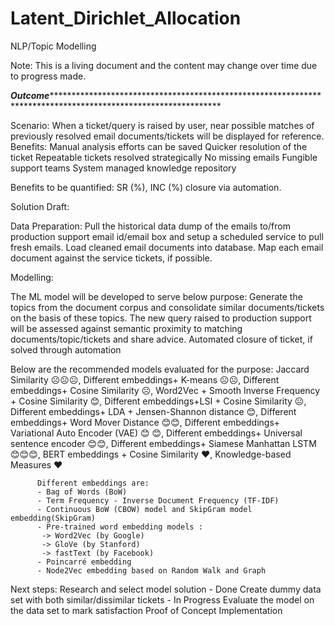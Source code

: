 # Latent_Dirichlet_Allocation
NLP/Topic Modelling

Note: This is a living document and the content may change over time due to progress made.

***********Outcome*************************************************************************************************************************

Scenario: 
          When a ticket/query is raised by user, near possible matches of previously resolved email documents/tickets will be displayed for reference.
Benefits: 
          Manual analysis efforts can be saved
          Quicker resolution of the ticket
          Repeatable tickets resolved strategically
          No missing emails
          Fungible support teams
          System managed knowledge repository

Benefits to be quantified:  SR (%), INC (%) closure via automation.

Solution Draft:

Data Preparation:
          Pull the historical data dump of the emails to/from production support email id/email box and setup a scheduled service to pull fresh emails.
          Load cleaned email documents into database.
          Map each email document against the service tickets, if possible.

Modelling:

The ML model will be developed to serve below purpose:
          Generate the topics from the document corpus and consolidate similar documents/tickets on the basis of these topics. 
          The new query raised to production support will be assessed against semantic proximity to matching documents/topic/tickets and share advice.
          Automated closure of ticket, if solved through automation


Below are the recommended models evaluated for the purpose:
          Jaccard Similarity ☹☹☹, 
          Different embeddings+ K-means ☹☹, 
          Different embeddings+ Cosine Similarity ☹, 
          Word2Vec + Smooth Inverse Frequency + Cosine Similarity 😊, 
          Different embeddings+LSI + Cosine Similarity ☹, 
          Different embeddings+ LDA + Jensen-Shannon distance 😊, 
          Different embeddings+ Word Mover Distance 😊😊, 
          Different embeddings+ Variational Auto Encoder (VAE) 😊 😊, 
          Different embeddings+ Universal sentence encoder 😊😊, 
          Different embeddings+ Siamese Manhattan LSTM 😊😊😊, 
          BERT embeddings + Cosine Similarity ❤, 
          Knowledge-based Measures ❤ 
          
          Different embeddings are:
          - Bag of Words (BoW)
          - Term Frequency - Inverse Document Frequency (TF-IDF)
          - Continuous BoW (CBOW) model and SkipGram model embedding(SkipGram)
          - Pre-trained word embedding models : 
           -> Word2Vec (by Google)
           -> GloVe (by Stanford)
           -> fastText (by Facebook)
          - Poincarré embedding
          - Node2Vec embedding based on Random Walk and Graph


Next steps:
          Research and select model solution - Done
          Create dummy data set with both similar/dissimilar tickets - In Progress
          Evaluate the model on the data set to mark satisfaction
          Proof of Concept
          Implementation

